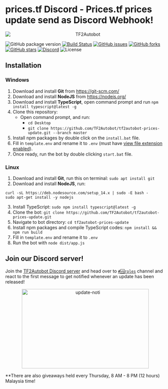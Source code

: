 # prices.tf Discord - Prices.tf prices update send as Discord Webhook!

<div align="center"><img src="https://user-images.githubusercontent.com/47635037/100915844-e05e7380-350f-11eb-96f1-6d61141c4a44.png" alt="TF2Autobot" style="display: block; margin-left: auto; margin-right: auto;"></div>

![GitHub package version](https://img.shields.io/github/package-json/v/TF2Autobot/tf2autobot-prices-update.svg)
[![Build Status](https://img.shields.io/github/workflow/status/TF2Autobot/tf2autobot-prices-update/CI/development)](https://github.com/TF2Autobot/tf2autobot-prices-update/actions)
[![GitHub issues](https://img.shields.io/github/issues/TF2Autobot/tf2autobot-prices-update)](https://github.com/TF2Autobot/tf2autobot-prices-update/issues)
[![GitHub forks](https://img.shields.io/github/forks/TF2Autobot/tf2autobot-prices-update)](https://github.com/TF2Autobot/tf2autobot-prices-update/network/members)
[![GitHub stars](https://img.shields.io/github/stars/TF2Autobot/tf2autobot-prices-update)](https://github.com/TF2Autobot/tf2autobot-prices-update/stargazers)
[![Discord](https://img.shields.io/discord/664971400678998016.svg)](https://discord.gg/D2GNnp7tv8)
![License](https://img.shields.io/github/license/TF2Autobot/tf2autobot-prices-update)

## Installation

### Windows

1. Download and install **Git** from https://git-scm.com/
2. Download and install **NodeJS** from https://nodejs.org/
3. Download and install **TypeScript**, open command prompt and run `npm install typescript@latest -g`
3. Clone this repository:
    - Open command prompt, and run:
        - `cd Desktop`
        - `git clone https://github.com/TF2Autobot/tf2autobot-prices-update.git --branch master`
4. Install npm packages by double click on the `install.bat` file.
5. Fill in `template.env` and rename it to `.env` (must have [view file extension enabled](https://www.howtogeek.com/205086/beginner-how-to-make-windows-show-file-extensions/)).
6. Once ready, run the bot by double clicking `start.bat` file.

### Linux

1. Download and install **Git**, run this on terminal: `sudo apt install git`
2. Download and install **NodeJS**, run:
```
curl -sL https://deb.nodesource.com/setup_14.x | sudo -E bash -
sudo apt-get install -y nodejs
```

3. Install TypeScript: `sudo npm install typescript@latest -g`
4. Clone the bot: `git clone https://github.com/TF2Autobot/tf2autobot-prices-update.git`
5. Navigate to bot directory: `cd tf2autobot-prices-update`
6. Install npm packages and compile TypeScript codes: `npm install && npm run build`
7. Fill in `template.env` and rename it to `.env`
8. Run the bot with `node dist/app.js`

## Join our Discord server!

Join the [TF2Autobot Discord server](https://discord.gg/D2GNnp7tv8) and head over to [`#🆚roles`](https://discordapp.com/channels/664971400678998016/719391430669500447/771188962550611988) channel and react to the first message to get notified whenever an update has been released!

<div align="center"><img src="https://user-images.githubusercontent.com/47635037/88795539-c8c65580-d1d2-11ea-993e-4161083b3e36.PNG" alt="update-noti" style="display:block;margin-left:auto;margin-right:auto;width:400px;height:250px;"></div>

\*\*There are also giveaways held every Thursday, 8 AM - 8 PM (12 hours) Malaysia time!